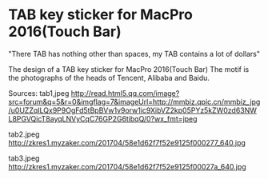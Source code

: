 # TAB key sticker for MacPro 2016(Touch Bar)

"There TAB has nothing other than spaces, my TAB contains a lot of dollars"

The design of a TAB key sticker for MacPro 2016(Touch Bar)
The motif is the photographs of the heads of Tencent, Alibaba and Baidu.

Sources:
tab1,jpeg
http://read.html5.qq.com/image?src=forum&q=5&r=0&imgflag=7&imageUrl=http://mmbiz.qpic.cn/mmbiz_jpg/u0UZZqILQx9P9OgFd5tBpBVw1v9orw1ic9XibVZ2kp05PYz5kZW0zd63NWL8PGVQicT8ayqLNVyCqC76GP2G6tibqQ/0?wx_fmt=jpeg

tab2.jpeg
http://zkres1.myzaker.com/201704/58e1d62f7f52e9125f000277_640.jpg

tab3.jpeg
http://zkres1.myzaker.com/201704/58e1d62f7f52e9125f00027a_640.jpg

